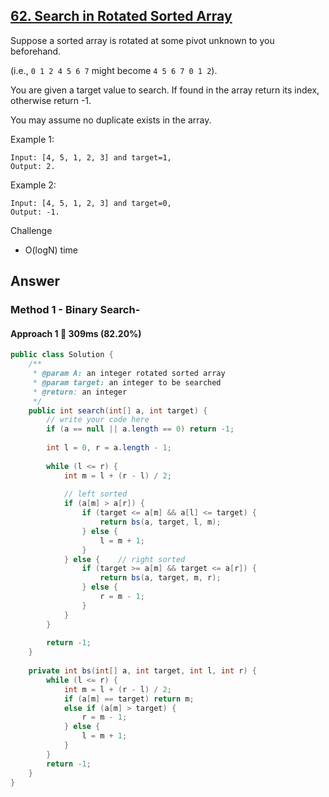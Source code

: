 ## [62. Search in Rotated Sorted Array](https://www.lintcode.com/problem/search-in-rotated-sorted-array/description?_from=ladder&&fromId=130)

Suppose a sorted array is rotated at some pivot unknown to you beforehand.

(i.e., `0 1 2 4 5 6 7` might become `4 5 6 7 0 1 2`).

You are given a target value to search. If found in the array return its index, otherwise return -1.

You may assume no duplicate exists in the array.

Example 1:

```
Input: [4, 5, 1, 2, 3] and target=1, 
Output: 2.
```

Example 2:

```
Input: [4, 5, 1, 2, 3] and target=0, 
Output: -1.
```

Challenge
- O(logN) time

## Answer
### Method 1 - Binary Search- 
#### Approach 1 :rocket: 309ms (82.20%)

```java
public class Solution {
    /**
     * @param A: an integer rotated sorted array
     * @param target: an integer to be searched
     * @return: an integer
     */
    public int search(int[] a, int target) {
        // write your code here
        if (a == null || a.length == 0) return -1;
        
        int l = 0, r = a.length - 1;
        
        while (l <= r) {
            int m = l + (r - l) / 2;
            
            // left sorted
            if (a[m] > a[r]) {
                if (target <= a[m] && a[l] <= target) {
                    return bs(a, target, l, m);
                } else {
                    l = m + 1;
                }
            } else {    // right sorted
                if (target >= a[m] && target <= a[r]) {
                    return bs(a, target, m, r);
                } else {
                    r = m - 1;
                }
            }
        }
        
        return -1;
    }
    
    private int bs(int[] a, int target, int l, int r) {
        while (l <= r) {
            int m = l + (r - l) / 2;
            if (a[m] == target) return m;
            else if (a[m] > target) {
                r = m - 1;
            } else {
                l = m + 1;
            }
        }
        return -1;
    }
}
```
